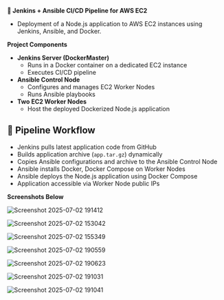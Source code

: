 **🚀 Jenkins + Ansible CI/CD Pipeline for AWS EC2**
- Deployment of a Node.js application to AWS EC2 instances using Jenkins, Ansible, and Docker.

**Project Components**
- **Jenkins Server (DockerMaster)**  
  - Runs in a Docker container on a dedicated EC2 instance  
  - Executes CI/CD pipeline  
- **Ansible Control Node**  
  - Configures and manages EC2 Worker Nodes  
  - Runs Ansible playbooks  
- **Two EC2 Worker Nodes**  
  - Host the deployed Dockerized Node.js application


## 🔧 **Pipeline Workflow**
- Jenkins pulls latest application code from GitHub  
- Builds application archive (`app.tar.gz`) dynamically  
- Copies Ansible configurations and archive to the Ansible Control Node  
- Ansible installs Docker, Docker Compose on Worker Nodes  
- Ansible deploys the Node.js application using Docker Compose  
- Application accessible via Worker Node public IPs

 **Screenshots Below**

![Screenshot 2025-07-02 191412](https://github.com/user-attachments/assets/584238cf-ec9c-40a9-a117-ddbdb62a13d1)

![Screenshot 2025-07-02 153042](https://github.com/user-attachments/assets/df781cda-6192-4c99-bfb1-6b24ba0e4b79)

![Screenshot 2025-07-02 155349](https://github.com/user-attachments/assets/ead2e4ad-3d87-46c5-9a39-b8c8ee7ae229)

![Screenshot 2025-07-02 190559](https://github.com/user-attachments/assets/9549ea7f-a847-4e74-8091-212570fbffeb)

![Screenshot 2025-07-02 190623](https://github.com/user-attachments/assets/078233a0-4d51-4046-ae62-f0e9e9835725)

![Screenshot 2025-07-02 191031](https://github.com/user-attachments/assets/ca142400-5c21-4a1c-89bd-fd0487b99230)

![Screenshot 2025-07-02 191041](https://github.com/user-attachments/assets/a97ca6f2-60d0-4963-834e-d2c347e44056)






